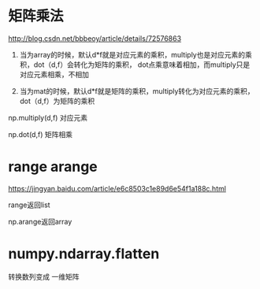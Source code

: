 # 矩阵乘法 
http://blog.csdn.net/bbbeoy/article/details/72576863

1. 当为array的时候，默认d*f就是对应元素的乘积，multiply也是对应元素的乘积，dot（d,f）会转化为矩阵的乘积， dot点乘意味着相加，而multiply只是对应元素相乘，不相加

2. 当为mat的时候，默认d*f就是矩阵的乘积，multiply转化为对应元素的乘积，dot（d,f）为矩阵的乘积


np.multiply(d,f) 对应元素

np.dot(d,f) 矩阵相乘

# range  arange 
https://jingyan.baidu.com/article/e6c8503c1e89d6e54f1a188c.html

range返回list

np.arange返回array

# numpy.ndarray.flatten

转换数列变成 一维矩阵
